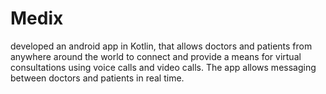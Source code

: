 # Medix


developed an android app in Kotlin, that allows doctors and patients from anywhere around the world to connect
and provide a means for virtual consultations using voice calls and video calls.
The app allows messaging between doctors and patients in real time.
